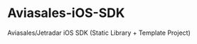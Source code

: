 Aviasales-iOS-SDK
=================

Aviasales/Jetradar iOS SDK (Static Library + Template Project)
